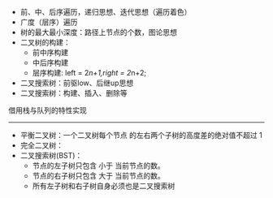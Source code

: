 - 前、中、后序遍历，递归思想、迭代思想（遍历着色）
- 广度（层序）遍历
- 树的最大最小深度：路径上节点的个数，图论思想
- 二叉树的构建：
  - 前中序构建
  - 中后序构建
  - 层序构建: left = 2*n+1,right = 2*n+2;
- 二叉搜索树：前驱low、后继up思想
- 二叉搜索树：构建、插入、删除等

借用栈与队列的特性实现

---

- 平衡二叉树：一个二叉树每个节点 的左右两个子树的高度差的绝对值不超过 1 
- 完全二叉树：
- 二叉搜索树(BST)：
  - 节点的左子树只包含 小于 当前节点的数。
  - 节点的右子树只包含 大于 当前节点的数。
  - 所有左子树和右子树自身必须也是二叉搜索树